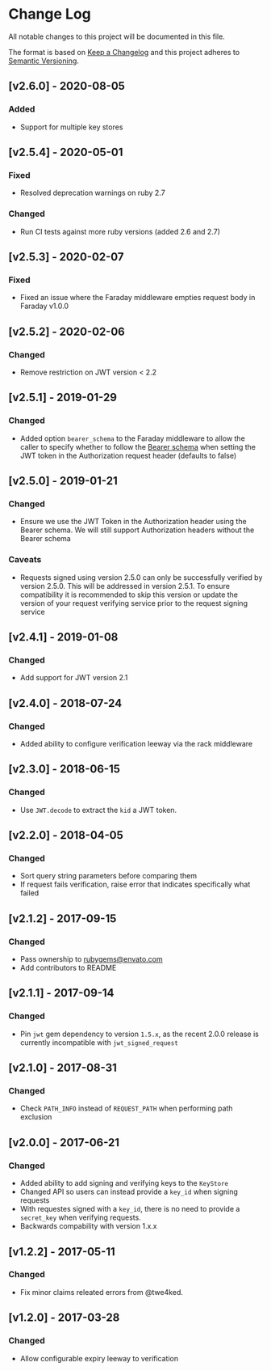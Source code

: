# Change Log
All notable changes to this project will be documented in this file.

The format is based on [Keep a Changelog](http://keepachangelog.com/)
and this project adheres to [Semantic Versioning](http://semver.org/).

## [v2.6.0] - 2020-08-05

### Added

- Support for multiple key stores

## [v2.5.4] - 2020-05-01

### Fixed

- Resolved deprecation warnings on ruby 2.7

### Changed

- Run CI tests against more ruby versions (added 2.6 and 2.7)

## [v2.5.3] - 2020-02-07

### Fixed

- Fixed an issue where the Faraday middleware empties request body in Faraday v1.0.0

## [v2.5.2] - 2020-02-06

### Changed

- Remove restriction on JWT version < 2.2

## [v2.5.1] - 2019-01-29

### Changed

- Added option `bearer_schema` to the Faraday middleware to allow the caller to specify whether to follow the [Bearer schema](https://auth0.com/docs/jwt#how-do-json-web-tokens-work-) when setting the JWT token in the Authorization request header (defaults to false)

## [v2.5.0] - 2019-01-21

### Changed

- Ensure we use the JWT Token in the Authorization header using the Bearer schema. We will still support Authorization headers without the Bearer schema

### Caveats

- Requests signed using version 2.5.0 can only be successfully verified by version 2.5.0. This will be addressed in version 2.5.1. To ensure compatibility it is recommended to skip this version or update the version of your request verifying service prior to the request signing service

## [v2.4.1] - 2019-01-08

### Changed

- Add support for JWT version 2.1

## [v2.4.0] - 2018-07-24

### Changed

- Added ability to configure verification leeway via the rack middleware

## [v2.3.0] - 2018-06-15

### Changed

- Use `JWT.decode` to extract the `kid` a JWT token.

## [v2.2.0] - 2018-04-05

### Changed

- Sort query string parameters before comparing them
- If request fails verification, raise error that indicates specifically what failed

## [v2.1.2] - 2017-09-15

### Changed

- Pass ownership to rubygems@envato.com
- Add contributors to README

## [v2.1.1] - 2017-09-14

### Changed

- Pin `jwt` gem dependency to version `1.5.x`, as the recent 2.0.0 release is currently incompatible with `jwt_signed_request`

## [v2.1.0] - 2017-08-31

### Changed

- Check `PATH_INFO` instead of `REQUEST_PATH` when performing path exclusion

## [v2.0.0] - 2017-06-21

### Changed

- Added ability to add signing and verifying keys to the `KeyStore`
- Changed API so users can instead provide a `key_id` when signing requests
- With requestes signed with a `key_id`, there is no need to provide a `secret_key` when verifying requests.
- Backwards compability with version 1.x.x

## [v1.2.2] - 2017-05-11

### Changed

- Fix minor claims releated errors from @twe4ked.

## [v1.2.0] - 2017-03-28

### Changed

- Allow configurable expiry leeway to verification
